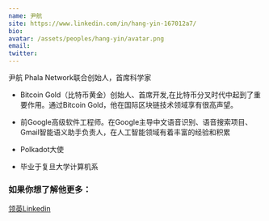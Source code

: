 ```yaml
---
name: 尹航
site: https://www.linkedin.com/in/hang-yin-167012a7/
bio: 
avatar: /assets/peoples/hang-yin/avatar.png
email: 
twitter: 
---
```


尹航 Phala Network联合创始人，首席科学家

- Bitcoin Gold（比特币黄金）创始人、首席开发,在比特币分叉时代中起到了重要作用。通过Bitcoin Gold，他在国际区块链技术领域享有很高声望。

- 前Google高级软件工程师。在Google主导中文语音识别、语音搜索项目、Gmail智能语义助手负责人，在人工智能领域有着丰富的经验和积累

- Polkadot大使

- 毕业于复旦大学计算机系

### 如果你想了解他更多：

[领英Linkedin](https://www.linkedin.com/in/hang-yin-167012a7/)

